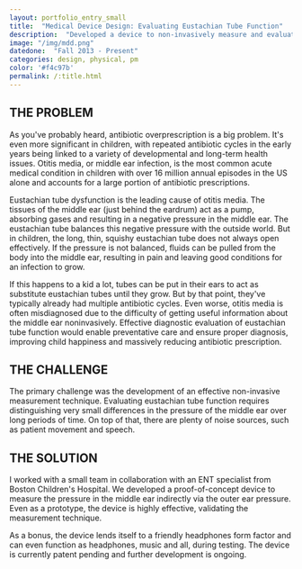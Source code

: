 ```yaml
---
layout: portfolio_entry_small
title:  "Medical Device Design: Evaluating Eustachian Tube Function"
description:  "Developed a device to non-invasively measure and evaluate eustachian tube function"
image: "/img/mdd.png"
datedone:  "Fall 2013 - Present"
categories: design, physical, pm
color: '#f4c97b'
permalink: /:title.html
---
```


## THE PROBLEM

As you've probably heard, antibiotic overprescription is a big problem.  It's even more significant in children, with repeated antibiotic cycles in the early years being linked to a variety of developmental and long-term health issues.  Otitis media, or middle ear infection, is the most common acute medical condition in children with over 16 million annual episodes in the US alone and accounts for a large portion of antibiotic prescriptions.

Eustachian tube dysfunction is the leading cause of otitis media.  The tissues of the middle ear (just behind the eardrum) act as a pump, absorbing gases and resulting in a negative pressure in the middle ear.  The eustachian tube balances this negative pressure with the outside world.  But in children, the long, thin, squishy eustachian tube does not always open effectively.  If the pressure is not balanced, fluids can be pulled from the body into the middle ear, resulting in pain and leaving good conditions for an infection to grow.

If this happens to a kid a lot, tubes can be put in their ears to act as substitute eustachian tubes until they grow.  But by that point, they've typically already had multiple antibiotic cycles.  Even worse, otitis media is often misdiagnosed due to the difficulty of getting useful information about the middle ear noninvasively.  Effective diagnostic evaluation of eustachian tube function would enable preventative care and ensure proper diagnosis, improving child happiness and massively reducing antibiotic prescription.

## THE CHALLENGE

The primary challenge was the development of an effective non-invasive measurement technique.  Evaluating eustachian tube function requires distinguishing very small differences in the pressure of the middle ear over long periods of time.  On top of that, there are plenty of noise sources, such as patient movement and speech.

## THE SOLUTION

I worked with a small team in collaboration with an ENT specialist from Boston Children's Hospital.  We developed a proof-of-concept device to measure the pressure in the middle ear indirectly via the outer ear pressure.  Even as a prototype, the device is highly effective, validating the measurement technique.

As a bonus, the device lends itself to a friendly headphones form factor and can even function as headphones, music and all, during testing.  The device is currently patent pending and further development is ongoing.